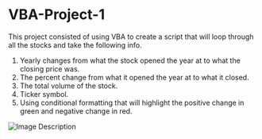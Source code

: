 # VBA-Project-1

This project consisted of using VBA to create a script that will loop through all the stocks and take the following info.
  1. Yearly changes from what the stock opened the year at to what the closing price was.
  2. The percent change from what it opened the year at to what it closed.
  3. The total volume of the stock.
  4. Ticker symbol.
  5. Using conditional formatting that will highlight the positive change in green and         negative change in red. 
  
  ![Image Description](https://github.com/RutgersCodingBootcamp/RUTSOM201902DATA2/blob/master/02-HomeWork/02-VBA-Scripting/Instructions/Images/moderate_solution.png)


